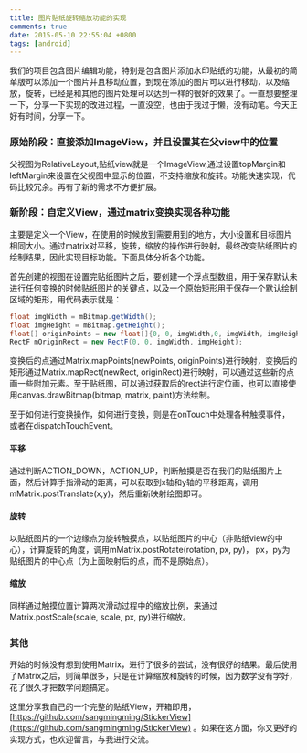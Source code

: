 ```yaml
---
title: 图片贴纸旋转缩放功能的实现
comments: true
date: 2015-05-10 22:55:04 +0800
tags: [android]
---
```


我们的项目包含图片编辑功能，特别是包含图片添加水印贴纸的功能，从最初的简单版可以添加一个图片并且移动位置，到现在添加的图片可以进行移动，以及缩放，旋转，已经是和其他的图片处理可以达到一样的很好的效果了。一直想要整理一下，分享一下实现的改进过程，一直没空，也由于我过于懒，没有动笔。今天正好有时间，分享一下。

<!--more-->

### 原始阶段：直接添加ImageView，并且设置其在父view中的位置

父视图为RelativeLayout,贴纸view就是一个ImageView,通过设置topMargin和leftMargin来设置在父视图中显示的位置，不支持缩放和旋转。功能快速实现，代码比较冗余。再有了新的需求不方便扩展。

### 新阶段：自定义View，通过matrix变换实现各种功能

主要是定义一个View，在使用的时候放到需要用到的地方，大小设置和目标图片相同大小。通过matrix对平移，旋转，缩放的操作进行映射，最终改变贴纸图片的绘制结果，因此实现目标功能。下面具体分析各个功能。

首先创建的视图在设置完贴纸图片之后，要创建一个浮点型数组，用于保存默认未进行任何变换的时候贴纸图片的关键点，以及一个原始矩形用于保存一个默认绘制区域的矩形，用代码表示就是：
```java
float imgWidth = mBitmap.getWidth();
float imgHeight = mBitmap.getHeight();
float[] originPoints = new float[]{0, 0, imgWidth,0, imgWidth, imgHeight, 0, imgHeight, imgWidth/2, imgHeight/2}; //分别为矩形的四个点，与中心点
RectF mOriginRect = new RectF(0, 0, imgWidth, imgHeight);
```

变换后的点通过Matrix.mapPoints(newPoints, originPoints)进行映射，变换后的矩形通过Matrix.mapRect(newRect, originRect)进行映射，可以通过这些新的点画一些附加元素。至于贴纸图，可以通过获取后的rect进行定位画，也可以直接使用canvas.drawBitmap(bitmap, matrix, paint)方法绘制。

至于如何进行变换操作，如何进行变换，则是在onTouch中处理各种触摸事件，或者在dispatchTouchEvent。

#### 平移

通过判断ACTION_DOWN，ACTION_UP，判断触摸是否在我们的贴纸图片上面，然后计算手指滑动的距离，可以获取到x轴和y轴的平移距离，调用mMatrix.postTranslate(x,y)，然后重新映射绘图即可。

#### 旋转

以贴纸图片的一个边缘点为旋转触摸点，以贴纸图片的中心（非贴纸view的中心），计算旋转的角度，调用mMatrix.postRotate(rotation, px, py)， px，py为贴纸图片的中心点（为上面映射后的点，而不是原始点）。

#### 缩放
 
同样通过触摸位置计算两次滑动过程中的缩放比例，来通过Matrix.postScale(scale, scale, px, py)进行缩放。

### 其他

开始的时候没有想到使用Matrix，进行了很多的尝试，没有很好的结果。最后使用了Matrix之后，则简单很多，只是在计算缩放和旋转的时候，因为数学没有学好，花了很久才把数学问题搞定。

这里分享我自己的一个完整的贴纸View，开箱即用，[https://github.com/sangmingming/StickerView](https://github.com/sangmingming/StickerView) 。如果在这方面，你又更好的实现方式，也欢迎留言，与我进行交流。
